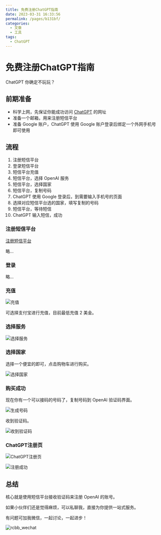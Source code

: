 ```yaml
---
title: 免费注册ChatGPT指南
date: 2023-03-31 16:33:56
permalink: /pages/b131bf/
categories:
  - 文章
  - 工具
tags:
  - ChatGPT
---
```


# 免费注册ChatGPT指南

ChatGPT 你确定不玩玩？

<!-- more -->

## 前期准备

- 科学上网，先保证你能成功访问 [ChatGPT](https://chat.openai.com/) 的网址
- 准备一个邮箱，用来注册短信平台
- 准备 Google 账户，ChatGPT 使用 Google 账户登录后绑定一个外网手机号即可使用

## 流程

1. 注册短信平台
2. 登录短信平台
3. 短信平台充值
4. 短信平台，选择 OpenAI 服务
5. 短信平台，选择国家
6. 短信平台，复制号码
7. ChatGPT 使用 Google 登录后，到需要输入手机号的页面
8. 选择对应短信平台选的国家，填写复制的号码
9. 短信平台，等待短信
10. ChatGPT 输入短信，成功


### 注册短信平台

[注册短信平台](https://sms-activate.org/)

略...

### 登录

略...

### 充值

![充值](https://rcbb-blog.oss-cn-guangzhou.aliyuncs.com/2023/03/20230331165001-3b5284.png?x-oss-process=style/yuantu_shuiyin)

可选择支付宝进行充值，目前最低充值 2 美金。

### 选择服务

![选择服务](https://rcbb-blog.oss-cn-guangzhou.aliyuncs.com/2023/03/20230331165855-9608dc.png?x-oss-process=style/yuantu_shuiyin)


### 选择国家

选择一个便宜的即可，点击购物车进行购买。

![选择国家](https://rcbb-blog.oss-cn-guangzhou.aliyuncs.com/2023/03/20230331165945-9015a6.png?x-oss-process=style/yuantu_shuiyin)


### 购买成功

现在你有一个可以接码的号码了，复制号码到 OpenAI 验证码界面。

![生成号码](https://rcbb-blog.oss-cn-guangzhou.aliyuncs.com/2023/03/20230331170146-968758.png?x-oss-process=style/yuantu_shuiyin)

收到验证码。

![收到验证码](https://rcbb-blog.oss-cn-guangzhou.aliyuncs.com/2023/04/f512e7d817b2c6bc8a13e3e6ab5c65d-3afb03.png?x-oss-process=style/yuantu_shuiyin)

### ChatGPT注册页

![ChatGPT注册页](https://rcbb-blog.oss-cn-guangzhou.aliyuncs.com/2023/03/20230331170649-567467.png?x-oss-process=style/yuantu_shuiyin)

![注册成功](https://rcbb-blog.oss-cn-guangzhou.aliyuncs.com/2023/03/20230331170825-a25eba.png?x-oss-process=style/yuantu_shuiyin)

## 总结

核心就是使用短信平台接收验证码来注册 OpenAI 的账号。

如果小伙伴们还是觉得麻烦，可以私聊我，直接为你提供一站式服务。

有问题可加我微信，一起讨论，一起进步！

![rcbb_wechat](https://rcbb-public.oss-cn-guangzhou.aliyuncs.com/rcbb_wechat_200.jpg)